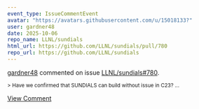 ```yaml
---
event_type: IssueCommentEvent
avatar: "https://avatars.githubusercontent.com/u/15018133?"
user: gardner48
date: 2025-10-06
repo_name: LLNL/sundials
html_url: https://github.com/LLNL/sundials/pull/780
repo_url: https://github.com/LLNL/sundials
---
```


<a href='https://github.com/gardner48' target='_blank'>gardner48</a> commented on issue <a href='https://github.com/LLNL/sundials/pull/780' target='_blank'>LLNL/sundials#780</a>.

<small>> Have we confirmed that SUNDIALS can build without issue in C23?...</small>

<a href='https://github.com/LLNL/sundials/pull/780' target='_blank'>View Comment</a>